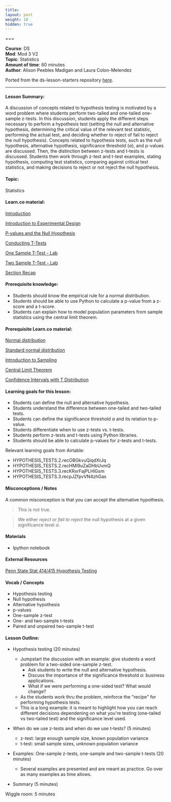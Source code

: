 ```yaml
---
title: 
layout: post
weight: 10
hidden: true
---
```


===


**Course**: DS   <br/>
**Mod**: Mod 3 V2               <br/>
**Topic**:  Statistics <br/>
**Amount of time**: 60 minutes  <br/>
**Author**: Alison Peebles Madigan and Laura Colon-Melendez

Ported from the ds-lesson-starters repository [here](https://github.com/learn-co-curriculum/ds-lessons-starter/tree/master/hypothesis_testing). 


***

#### Lesson Summary:

A discussion of concepts related to hypothesis testing is motivated by a word problem where students perform two-tailed and one-tailed one-sample z-tests. In this discussion, students apply the different steps necessary to perform a hypothesis test (setting the null and alternative hypothesis, determining the critical value of the relevant test statistic, performing the actual test, and deciding whether to reject of fail to reject the null hypothesis). Concepts related to hypothesis tests, such as the null hypothesis, alternative hypothesis, significance threshold ($\alpha$), and p-values are discussed. Then, the distinction between z-tests and t-tests is discussed. Students then work through z-test and t-test examples, stating hypothesis, computing test statistics, comparing against critical test statistics, and making decisions to reject or not reject the null hypothesis.


#### Topic:

Statistics

#### Learn.co material:

[Introduction](https://github.com/learn-co-curriculum/dsc-hypothesis-testing-intro)

[Introduction to Experimental Design](https://github.com/learn-co-curriculum/dsc-experimental-design)

[P-values and the Null Hypothesis](https://github.com/learn-co-curriculum/dsc-p-values-and-null-hypothesis)

[Conducting T-Tests](https://github.com/learn-co-curriculum/dsc-t-tests)

[One Sample T-Test - Lab](https://github.com/learn-co-curriculum/dsc-one-sample-t-tests-lab)

[Two Sample T-Test - Lab](https://github.com/learn-co-curriculum/dsc-two-sample-t-tests-lab)

[Section Recap](https://github.com/learn-co-curriculum/dsc-hypothesis-testing-section-recap)


#### Prerequisite knowledge: 

* Students should know the empirical rule for a normal distribution. 
* Students should be able to use Python to calculate a p-value from a z-score and a t-score. 
* Students can explain how to model population parameters from sample statistics using the central limit theorem.

#### Prerequisite Learn.co material:

[Normal distribution](https://github.com/learn-co-curriculum/dsc-normal-distribution)

[Standard normal distribution](https://github.com/learn-co-curriculum/dsc-standard-normal-distribution)

[Introduction to Sampling](https://github.com/learn-co-curriculum/dsc-introduction-to-sampling)

[Central Limit Theorem](https://github.com/learn-co-curriculum/dsc-central-limit-theorem)

[Confidence Intervals with T Distribution](https://github.com/learn-co-curriculum/dsc-intervals-with-t-distribution)

#### Learning goals for this lesson:

* Students can define the null and alternative hypothesis. 
* Students understand the difference between one-tailed and two-tailed tests.  
* Students can define the significance threshold $\alpha$ and its relation to p-value. 
* Students differentiate when to use z-tests vs. t-tests.
* Students perform z-tests and t-tests using Python libraries.
* Students should be able to calculate p-values for z-tests and t-tests. 


Relevant learning goals from Airtable: 

* HYPOTHESIS_TESTS.2.recOBGkvuQiqdXrJq
* HYPOTHESIS_TESTS.2.recHMI9uZaDHbUvmQ
* HYPOTHESIS_TESTS.3.recKRxrFajPLHlGsm
* HYPOTHESIS_TESTS.3.recpJZfpvVN4zhGas



#### Misconceptions / Notes

A common misconception is that you can accept the alternative hypothesis. 

> This is not true. 

> We either _reject_ or _fail to reject_ the null hypothesis at a given significance level $\alpha$. 


#### Materials
- Ipython notebook

#### External Resources 

[Penn State Stat 414/415 Hypothesis Testing](https://newonlinecourses.science.psu.edu/stat414/node/290/) 

#### Vocab / Concepts 

* Hypothesis testing
* Null hypothesis
* Alternative hypothesis
* p-values 
* One-sample z-test
* One- and two-sample t-tests
* Paired and unpaired two-sample t-test

#### Lesson Outline:

* Hypothesis testing (20 minutes)
    * Jumpstart the discussion with an example: give students a word problem for a two-sided one-sample z-test. 
        * Ask students to write the null and alternative hypothesis. 
        * Discuss the importance of the significance threshold $\alpha$: business applications.
        * What if we were performing a one-sided test? What would change? 
    * As the students work thru the problem, reinforce the "recipe" for performing hypothesis tests.
    * This is a long example: it is meant to highlight how you can reach different decisions dependening on what you're testing (one-tailed vs two-tailed test) and the significance level used. 
    
* When do we use z-tests and when do we use t-tests? (5 minutes)
    * z-test: large enough sample size, known population variance
    * t-test: small sample sizes, unknown population variance

* Examples: One-sample z-tests, one-sample and two-sample t-tests (20 minutes)
    * Several examples are presented and are meant as practice. Go over as many examples as time allows. 

* Summary (5 minutes)

Wiggle room: 5 minutes
